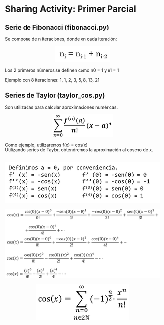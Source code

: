 <h1>Sharing Activity: Primer Parcial</h1>

<h2>Serie de Fibonacci (fibonacci.py)</h2>
Se compone de n iteraciones, donde en cada iteración:<br>
<p style="text-align: center;">
	<img src="https://github.com/mfigueroa96/SharingActivitiesAA/blob/Parcial1/Parcial1/images/fibonacci_serie_def.png" width="180" />
</p>
Los 2 primeros números se definen como n0 = 1 y n1 = 1

Ejemplo con 8 iteraciones: 1, 1, 2, 3, 5, 8, 13, 21

<h2>Series de Taylor (taylor_cos.py)</h2>
Son utilizadas para calcular aproximaciones numéricas.<br>
<p style="text-align: center;">
	<img src="https://github.com/mfigueroa96/SharingActivitiesAA/blob/Parcial1/Parcial1/images/taylor_serie_def.png" width="200" />
</p>
Como ejemplo, utilizaremos f(x) = cos(x)<br>
Utilizando series de Taylor, obtendremos la aproximación al coseno de x.<br>
<br>
<p style="text-align: center;">
	<img src="https://github.com/mfigueroa96/SharingActivitiesAA/blob/Parcial1/Parcial1/images/cos_deriv_4.png" width="550" /><br><br>
	<img src="https://github.com/mfigueroa96/SharingActivitiesAA/blob/Parcial1/Parcial1/images/cosx_reduce.png" width="640" /><br><br>
	<img src="https://github.com/mfigueroa96/SharingActivitiesAA/blob/Parcial1/Parcial1/images/cosx_taylor.png" width="300" /><br>
</p>
